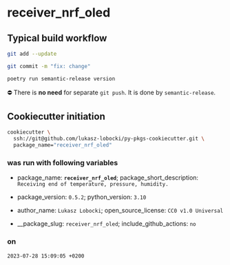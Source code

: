 # receiver_nrf_oled

## Typical build workflow

```bash
git add --update
```

```bash
git commit -m "fix: change"
```

```bash
poetry run semantic-release version
```

:no_entry: There is **no need** for separate `git push`. It is done by `semantic-release`.

## Cookiecutter initiation

```bash
cookiecutter \
  ssh://git@github.com/lukasz-lobocki/py-pkgs-cookiecutter.git \
  package_name="receiver_nrf_oled"
```

### was run with following variables

- package_name: **`receiver_nrf_oled`**;
package_short_description: `Receiving end of temperature, pressure, humidity.`

- package_version: `0.5.2`; python_version: `3.10`

- author_name: `Lukasz Lobocki`;
open_source_license: `CC0 v1.0 Universal`

- __package_slug: `receiver_nrf_oled`; include_github_actions: `no`

### on

`2023-07-28 15:09:05 +0200`
